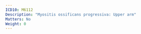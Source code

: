 ```yaml
---
ICD10: M6112
Description: "Myositis ossificans progressiva: Upper arm"
Matters: No
Weight: 0
---
```



